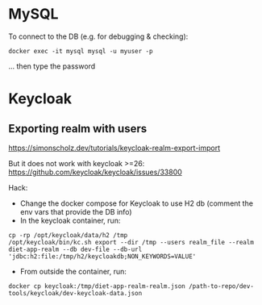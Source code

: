 # MySQL

To connect to the DB (e.g. for debugging & checking):

```
docker exec -it mysql mysql -u myuser -p
```

... then type the password

# Keycloak

## Exporting realm with users

https://simonscholz.dev/tutorials/keycloak-realm-export-import

But it does not work with keycloak >=26: https://github.com/keycloak/keycloak/issues/33800

Hack:

* Change the docker compose for Keycloak to use H2 db (comment the env vars that provide the DB info)
* In the keycloak container, run:
```
cp -rp /opt/keycloak/data/h2 /tmp
/opt/keycloak/bin/kc.sh export --dir /tmp --users realm_file --realm diet-app-realm --db dev-file --db-url 'jdbc:h2:file:/tmp/h2/keycloakdb;NON_KEYWORDS=VALUE'
```
* From outside the container, run:
```
docker cp keycloak:/tmp/diet-app-realm-realm.json /path-to-repo/dev-tools/keycloak/dev-keycloak-data.json
```